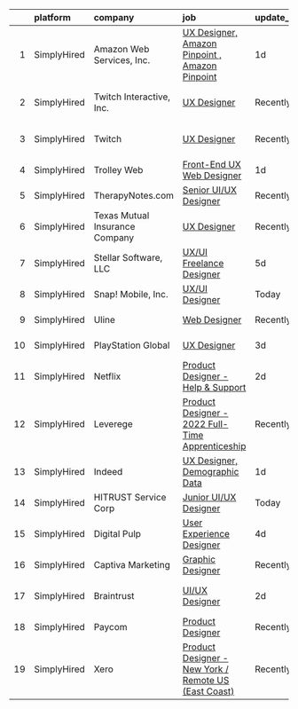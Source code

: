 

|    | platform    | company                        | job                                                                                                                                                          | update_time   | location                       |
|---:|:------------|:-------------------------------|:-------------------------------------------------------------------------------------------------------------------------------------------------------------|:--------------|:-------------------------------|
|  1 | SimplyHired | Amazon Web Services, Inc.      | [UX Designer, Amazon Pinpoint , Amazon Pinpoint](https://www.simplyhired.com/job/dEwmVAcJ_9R8YdygbSgpe7tqV4x4KFGc70x1Kt9W2OcSSVy0Uv6NDQ?q=ux+designer)       | 1d            | East Palo Alto, CA +1 location |
|  2 | SimplyHired | Twitch Interactive, Inc.       | [UX Designer](https://www.simplyhired.com/job/c5FsEdyul1uZVtnCyS93Ect5MPN_EXq5Kzhr0akuqVuL-2RiyKTuoA?q=ux+designer)                                          | Recently      | San Francisco, CA              |
|  3 | SimplyHired | Twitch                         | [UX Designer](https://www.simplyhired.com/job/EDo_Qvr7vFIdWM6egrHL50-2QdTdA4HmO_WRL0tGp1BAcwz7azruXQ?q=ux+designer)                                          | Recently      | San Francisco, CA              |
|  4 | SimplyHired | Trolley Web                    | [Front-End UX Web Designer](https://www.simplyhired.com/job/QpPKvuRfsUX6U20dpzNXvbNmXDB6P2MQxMPi2d-q_spIvDkfwc2dIw?q=ux+designer)                            | 1d            | Remote                         |
|  5 | SimplyHired | TherapyNotes.com               | [Senior UI/UX Designer](https://www.simplyhired.com/job/_Uk1u6lt2JTZLbpNE2Rei76nDh0YNkvmbKzkaQVSLOZUSGQRnMb6Yw?q=ux+designer)                                | Recently      | Remote                         |
|  6 | SimplyHired | Texas Mutual Insurance Company | [UX Designer](https://www.simplyhired.com/job/xRfLX1J_huOYJ2ac9N-nG-Hb7T-_VghDwKkOxNujI0nvtM1nn1poag?q=ux+designer)                                          | Recently      | Austin, TX                     |
|  7 | SimplyHired | Stellar Software, LLC          | [UX/UI Freelance Designer](https://www.simplyhired.com/job/pVojnlyDOfPDdSd2VF2LHyle9gj7160pBRZddZ3E7B1lMsixmRAHDg?q=ux+designer)                             | 5d            | Remote                         |
|  8 | SimplyHired | Snap! Mobile, Inc.             | [UX/UI Designer](https://www.simplyhired.com/job/40ARKkort8oCVj2I8xrFOkc_uichHc4pxhXUH-x9x9O90DM_t3qk3A?q=ux+designer)                                       | Today         | Seattle, WA                    |
|  9 | SimplyHired | Uline                          | [Web Designer](https://www.simplyhired.com/job/kI5kUAq-InikRw-9L7E4f0451pjqb3sKTzg2rEtjPg4g-FlQB3FIdQ?q=ux+designer)                                         | Recently      | Pleasant Prairie, WI           |
| 10 | SimplyHired | PlayStation Global             | [UX Designer](https://www.simplyhired.com/job/Ps6UWdfe5_XeVNo_vtZ0JyhfLO9xLGsF2xmASnzTxT8BmYRzL0PdJg?q=ux+designer)                                          | 3d            | San Diego, CA                  |
| 11 | SimplyHired | Netflix                        | [Product Designer - Help & Support](https://www.simplyhired.com/job/73CUvB0lEZAyxDW985MPJ4rtbEEFP8UzTdnG9Xg1DtTCpJA2gC8efA?q=ux+designer)                    | 2d            | Remote                         |
| 12 | SimplyHired | Leverege                       | [Product Designer - 2022 Full-Time Apprenticeship](https://www.simplyhired.com/job/f2PnrkNkoKjnF_c7MsOM41LbDj7RDHIKkfuGC1pKOOPB0dNQ0HmV5w?q=ux+designer)     | Recently      | Remote                         |
| 13 | SimplyHired | Indeed                         | [UX Designer, Demographic Data](https://www.simplyhired.com/job/9a77yMAPLEqqoAPIotQjgnu6Gnk-9KW7yzrsWP_h-1ZoE8GXKI-8jw?q=ux+designer)                        | 1d            | San Francisco, CA              |
| 14 | SimplyHired | HITRUST Service Corp           | [Junior UI/UX Designer](https://www.simplyhired.com/job/zst4km36_B2tckH_VS4XOKBDUmxUu1dOd-VHtKd-3o8Cow__FIA4Ag?q=ux+designer)                                | Today         | Frisco, TX                     |
| 15 | SimplyHired | Digital Pulp                   | [User Experience Designer](https://www.simplyhired.com/job/VmYn4WT6o_gGGxBsWKvgoMdW1bIsR_ISOUShtCTncHv1tee7Z_iLgw?q=ux+designer)                             | 4d            | Remote                         |
| 16 | SimplyHired | Captiva Marketing              | [Graphic Designer](https://www.simplyhired.com/job/aPdieEgUaF2M3RAijjsGJ-lneuwasfEf2wA35-QH4khAauGXzfUD3A?q=ux+designer)                                     | Recently      | St. Louis, MO                  |
| 17 | SimplyHired | Braintrust                     | [UI/UX Designer](https://www.simplyhired.com/job/biC8X0eiJk1j_YEfaHeWUhRDNLYSAazU7HTKZkRfvEYFcXx2yUc5vA?q=ux+designer)                                       | 2d            | San Francisco, CA              |
| 18 | SimplyHired | Paycom                         | [Product Designer](https://www.simplyhired.com/job/sTicsWpEbBaN_PDIYOQLlIPFYVeVVEqPog0YzBBQapUXHdf-2SKMxQ?q=ux+designer)                                     | Recently      | Oklahoma City, OK              |
| 19 | SimplyHired | Xero                           | [Product Designer - New York / Remote US (East Coast)](https://www.simplyhired.com/job/Uve7sc1FrWS-FAPF8zVeCvmJntMIsHinLThLFFqIBH0h7xea4dfymQ?q=ux+designer) | Recently      | Remote                         |